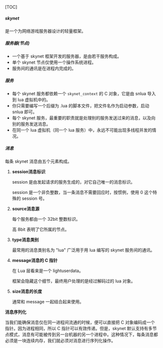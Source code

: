 [TOC]



##### skynet

是一个为网络游戏服务器设计的轻量框架。



##### 服务器(节点)

- 一个基于 skynet 框架开发的服务器，是由若干服务构成。
- 单个 skynet 节点仅使用一个操作系统进程。
- 服务间的通讯是在进程内完成的。



##### 服务

- 每个 skynet 服务都依赖一个 `skynet_context` 的 C 对象，它是由 snlua 导入到 lua 虚拟机中的。
- 你只需要编写一个后缀为 .lua 的脚本文件，把文件名作为启动参数，启动 snlua 即可。
- 每个 skynet 服务，最重要的职责就是处理别的服务发送过来的消息，以及向别的服务发送消息。
- 在同一个 lua 虚拟机（同一个 lua 服务）中，永远不可能出现多线程并发的情况。



##### 消息

每条 skynet 消息由五个元素构成。

1. **session消息标识**

   session 是由发起请求的服务生成的，对它自己唯一的消息标识。

   session 是一个非负整数，当一条消息不需要回应时，按惯例，使用 0 这个特殊的 session 号。

2. **source消息源**

   每个服务都由一个 32bit 整数标识。

   高 8bit 表明了它所属的节点。

3. **type消息类别**

   最常用的消息类别名为 "lua" 广泛用于用 lua 编写的 skynet 服务间的通讯。

4. **message消息的 C 指针**

   在 Lua 层看来是一个 lightuserdata。

   框架会隐藏这个细节，最终用户处理的是经过解码过的 lua 对象。

5. **size消息的长度** 

   通常和 message 一起结合起来使用。



**消息序列化**

当我们能确保消息仅在同一进程间流通的时候，便可以直接把 C 对象编码成一个指针。因为进程相同，所以 C 指针可以有效传递。但是，skynet 默认支持有多节点模式，消息有可能被传到另一台机器的另一个进程中。这种情况下，每条消息都必须是一块连续内存，我们就必须对消息进行序列化操作。

